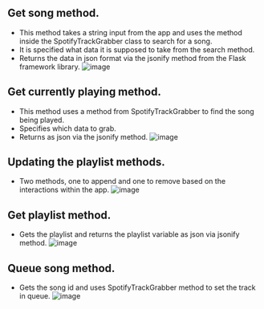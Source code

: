 ## Get song method.
- This method takes a string input from the app and uses the method inside the SpotifyTrackGrabber class to search for a song.
- It is specified what data it is supposed to take from the search method.
- Returns the data in json format via the jsonify method from the Flask framework library.
![image](https://user-images.githubusercontent.com/59559634/165127471-a1d78ea0-f291-4da5-bc9d-6acb51e4edd2.png)

## Get currently playing method.
- This method uses a method from SpotifyTrackGrabber to find the song being played.
- Specifies which data to grab.
- Returns as json via the jsonify method.
![image](https://user-images.githubusercontent.com/59559634/165130827-026fa78f-ff12-4e3a-a17c-b4b1ad882f24.png)

## Updating the playlist methods.
- Two methods, one to append and one to remove based on the interactions within the app.
![image](https://user-images.githubusercontent.com/59559634/165131138-167ad783-bf1b-43af-abcf-7d5f3ed0dcbc.png)

## Get playlist method.
- Gets the playlist and returns the playlist variable as json via jsonify method.
![image](https://user-images.githubusercontent.com/59559634/165131728-e4abe000-e4c3-4da7-82ff-e8b91ba7d857.png)

## Queue song method.
- Gets the song id and uses SpotifyTrackGrabber method to set the track in queue.
![image](https://user-images.githubusercontent.com/59559634/165131655-9e20bc6f-1446-460e-905c-b2fcf6783eed.png)





